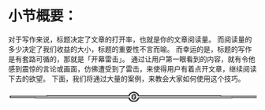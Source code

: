 # 小节概要：

对于写作来说，标题决定了文章的打开率，也就是你的文章阅读量。
而阅读量的多少决定了我们收益的大小，标题的重要性不言而喻。
而幸运的是，标题的写作是有套路可循的，那就是「开幕雷击」。
通过让用户第一眼看到的内容，就有令他感到震惊的言论或画面，仿佛遭受到了雷击，来使得用户有着点开文章，继续阅读下去的欲望。
下面，我们将通过大量的案例，来教会大家如何使用这个技巧。

![](img/8b0e87a2ce7d8ff1721b0a38153bb153.png)
